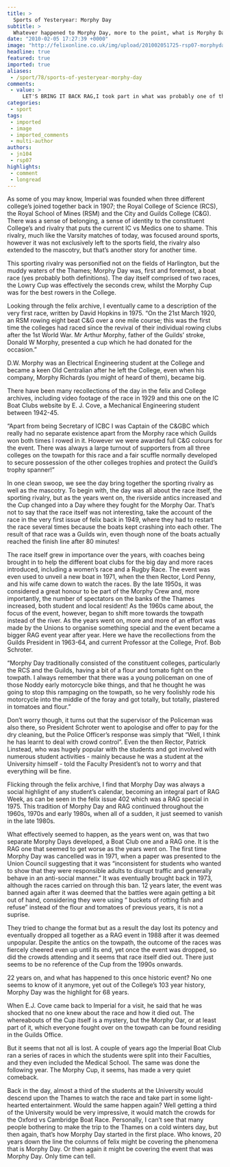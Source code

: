 ```yaml
---
title: >
  Sports of Yesteryear: Morphy Day
subtitle: >
  Whatever happened to Morphy Day, more to the point, what is Morphy Day? Jovan Nedi&#263; looks back at the forgotten inter-faculty sporting events of Imperial&8217;s illustrious past
date: "2010-02-05 17:27:39 +0000"
image: "http://felixonline.co.uk/img/upload/201002051725-rsp07-morphyda.jpg"
headline: true
featured: true
imported: true
aliases:
 - /sport/78/sports-of-yesteryear-morphy-day
comments:
 - value: >
     LET'S BRING IT BACK RAG,I took part in what was probably one of the last (if not the last) running of the battle (if not the boat race). <br>We took vans down to Billingsgate and Smithfields to collect dustbins full of offals and rotten veg, manufactured outfits of pink bin-liners and gaffer tape and set to. <br> <br>My strongest memory is of being pursued by three Guilds berserkers, each armed with a sheeps trachea and lungs as a very effective, if gruesome flail. <br> <br>Afterwards we all headed to Harrrods for cream teas. (still covered in gruesomeness). The expectation was that we would be denied service, and it came as an expensive surprise when we were served. <br> <br>I believe that local residents complained about the amount of decaying organic matter left behind afterwards. Perhaps bring back the boat racing, but not the offal-battle.
categories:
 - sport
tags:
 - imported
 - image
 - imported_comments
 - multi-author
authors:
 - jn104
 - rsp07
highlights:
 - comment
 - longread
---
```


As some of you may know, Imperial was founded when three different college’s joined together back in 1907; the Royal College of Science (RCS), the Royal School of Mines (RSM) and the City and Guilds College (C&G). There was a sense of belonging, a sense of identity to the constituent College’s and rivalry that puts the current IC vs Medics one to shame. This rivalry, much like the Varsity matches of today, was focused around sports, however it was not exclusively left to the sports field, the rivalry also extended to the mascotry, but that’s another story for another time.

This sporting rivalry was personified not on the fields of Harlington, but the muddy waters of the Thames; Morphy Day was, first and foremost, a boat race (yes probably both definitions). The day itself comprised of two races, the Lowry Cup was effectively the seconds crew, whilst the Morphy Cup was for the best rowers in the College.

Looking through the felix archive, I eventually came to a description of the very first race, written by David Hopkins in 1975.
 “On the 21st March 1920, an RSM rowing eight beat C&G over a one mile course; this was the first time the colleges had raced since the revival of their individual rowing clubs after the 1st World War. Mr Arthur Morphy, father of the Guilds’ stroke, Donald W Morphy, presented a cup which he had donated for the occasion.”

D.W. Morphy was an Electrical Engineering student at the College and became a keen Old Centralian after he left the College, even when his company, Morphy Richards (you might of heard of them), became big.

There have been many recollections of the day in the felix and College archives, including video footage of the race in 1929 and this one on the IC Boat Clubs website by E. J. Cove, a Mechanical Engineering student between 1942-45.

“Apart from being Secretary of ICBC I was Captain of the C&GBC which really had no separate existence apart from the Morphy race which Guilds won both times I rowed in it. However we were awarded full C&G colours for the event. There was always a large turnout of supporters from all three colleges on the towpath for this race and a fair scuffle normally developed to secure possession of the other colleges trophies and protect the Guild’s trophy spanner!”

In one clean swoop, we see the day bring together the sporting rivalry as well as the mascotry. To begin with, the day was all about the race itself, the sporting rivalry, but as the years went on, the riverside antics increased and the Cup changed into a Day where they fought for the Morphy Oar. That’s not to say that the race itself was not interesting, take the account of the race in the very first issue of felix back in 1949, where they had to restart the race several times because the boats kept crashing into each other. The result of that race was a Guilds win, even though none of the boats actually reached the finish line after 80 minutes!

The race itself grew in importance over the years, with coaches being brought in to help the different boat clubs for the big day and more races introduced, including a women’s race and a Rugby Race. The event was even used to unveil a new boat in 1971, when the then Rector, Lord Penny, and his wife came down to watch the races. By the late 1950s, it was considered a great honour to be part of the Morphy Crew and, more importantly, the number of spectators on the banks of the Thames increased, both student and local resident!
 As the 1960s came about, the focus of the event, however, began to shift more towards the towpath instead of the river. As the years went on, more and more of an effort was made by the Unions to organise something special and the event became a bigger RAG event year after year. Here we have the recollections from the Guilds President in 1963-64, and current Professor at the College, Prof. Bob Schroter.

“Morphy Day traditionally consisted of the constituent colleges, particularly the RCS and the Guilds, having a bit of a flour and tomato fight on the towpath. I always remember that there was a young policeman on one of those Noddy early motorcycle bike things, and that he thought he was going to stop this rampaging on the towpath, so he very foolishly rode his motorcycle into the middle of the foray and got totally, but totally, plastered in tomatoes and flour.”

Don’t worry though, it turns out that the supervisor of the Policeman was also there, so President Schroter went to apologise and offer to pay for the dry cleaning, but the Police Officer’s response was simply that “Well, I think he has learnt to deal with crowd control”. Even the then Rector, Patrick Linstead, who was hugely popular with the students and got involved with numerous student activities - mainly because he was a student at the University himself - told the Faculty President’s not to worry and that everything will be fine.

Flicking through the felix archive, I find that Morphy Day was always a social highlight of any student’s calendar, becoming an integral part of RAG Week, as can be seen in the felix issue 402 which was a RAG special in 1975. This tradition of Morphy Day and RAG continued throughout the 1960s, 1970s and early 1980s, when all of a sudden, it just seemed to vanish in the late 1980s.

What effectively seemed to happen, as the years went on, was that two separate Morphy Days developed, a Boat Club one and a RAG one. It is the RAG one that seemed to get worse as the years went on. The first time Morphy Day was cancelled was in 1971, when a paper was presented to the Union Council suggesting that it was “inconsistent for students who wanted to show that they were responsible adults to disrupt traffic and generally behave in an anti-social manner.” It was eventually brought back in 1973, although the races carried on through this ban. 12 years later, the event was banned again after it was deemed that the battles were again getting a bit out of hand, considering they were using “ buckets of rotting fish and refuse” instead of the flour and tomatoes of previous years, it is not a suprise.

They tried to change the format but as a result the day lost its potency and eventually dropped all together as a RAG event in 1988 after it was deemed unpopular. Despite the antics on the towpath, the outcome of the races was fiercely cheered even up until its end, yet once the event was dropped, so did the crowds attending and it seems that race itself died out. There just seems to be no reference of the Cup from the 1990s onwards.

22 years on, and what has happened to this once historic event? No one seems to know of it anymore, yet out of the College’s 103 year history, Morphy Day was the highlight for 68 years.

When E.J. Cove came back to Imperial for a visit, he said that he was shocked that no one knew about the race and how it died out. The whereabouts of the Cup itself is a mystery, but the Morphy Oar, or at least part of it, which everyone fought over on the towpath can be found residing in the Guilds Office.

But it seems that not all is lost. A couple of years ago the Imperial Boat Club ran a series of races in which the students were split into their Faculties, and they even included the Medical School. The same was done the following year. The Morphy Cup, it seems, has made a very quiet comeback.

Back in the day, almost a third of the students at the University would descend upon the Thames to watch the race and take part in some light-hearted entertainment. Would the same happen again? Well getting a third of the University would be very impressive, it would match the crowds for the Oxford vs Cambridge Boat Race. Personally, I can’t see that many people bothering to make the trip to the Thames on a cold winters day, but then again, that’s how Morphy Day started in the first place. Who knows, 20 years down the line the columns of felix might be covering the phenomena that is Morphy Day. Or then again it might be covering the event that was Morphy Day. Only time can tell.
